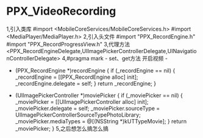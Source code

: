 # PPX_VideoRecording
1,引入类库
#import <MobileCoreServices/MobileCoreServices.h>
#import <MediaPlayer/MediaPlayer.h>
2,引入头文件
#import "PPX_RecordEngine.h"
#import "PPX_RecordProgressView.h"
3,代理方法
<PPX_RecordEngineDelegate,UIImagePickerControllerDelegate,UINavigationControllerDelegate>
4,#pragma mark - set、get方法 开启视频 -
- (PPX_RecordEngine *)recordEngine {
    if (_recordEngine == nil) {
        _recordEngine = [[PPX_RecordEngine alloc] init];
        _recordEngine.delegate = self;
    }
    return _recordEngine;
}

- (UIImagePickerController *)moviePicker {
    if (_moviePicker == nil) {
        _moviePicker = [[UIImagePickerController alloc] init];
        _moviePicker.delegate = self;
        _moviePicker.sourceType = UIImagePickerControllerSourceTypePhotoLibrary;
        _moviePicker.mediaTypes = @[(NSString *)kUTTypeMovie];
    }
    return _moviePicker;
}
5,之后想怎么搞怎么搞
